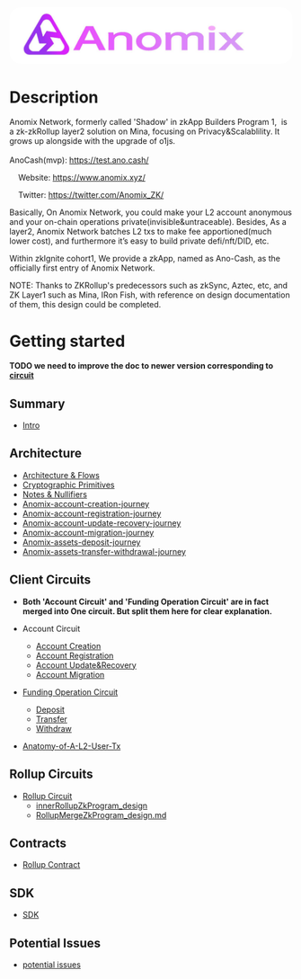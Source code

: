 <img src="./pic/anomix_logo.jpg" style="border-radius: 20px">

# Description
Anomix Network, formerly called 'Shadow' in zkApp Builders Program 1,  is a zk-zkRollup layer2 solution on Mina, focusing on Privacy&Scalablility. It grows up alongside with the upgrade of o1js.<br><br>
    AnoCash(mvp): https://test.ano.cash/

    Website: https://www.anomix.xyz/

    Twitter: https://twitter.com/Anomix_ZK/

Basically, On Anomix Network, you could make your L2 account anonymous and your on-chain operations private(invisible&untraceable). Besides, As a layer2, Anomix Network batches L2 txs to make fee apportioned(much lower cost), and furthermore it’s easy to build private defi/nft/DID, etc.

Within zkIgnite cohort1, We provide a zkApp, named as Ano-Cash, as the officially first entry of Anomix Network.

NOTE: Thanks to ZKRollup's predecessors such as zkSync, Aztec, etc, and ZK Layer1 such as Mina, IRon Fish, with reference on design documentation of them, this design could be completed.

# Getting started

**TODO we need to improve the doc to newer version corresponding to [circuit](../packages/circuits/)**

## Summary
- [Intro](./intro.md)

## Architecture
- [Architecture & Flows](./architecture_and_flow.md)
- [Cryptographic Primitives](./primitives.md)
- [Notes & Nullifiers](./notes_and_nullifiers.md)
- [Anomix-account-creation-journey](./pic/Anomix-account-creation-journey.png)
- [Anomix-account-registration-journey](./pic/Anomix-account-registration-journey.png)
- [Anomix-account-update-recovery-journey](./pic/Anomix-account-update-recovery-journey.png)
- [Anomix-account-migration-journey](./pic/Anomix-account-migration-journey.png)
- [Anomix-assets-deposit-journey](./pic/Anomix-assets-deposit-journey.png)
- [Anomix-assets-transfer-withdrawal-journey](./pic/Anomix-assets-transfer-withdrawal-journey.png)

## Client Circuits
- **Both 'Account Circuit' and 'Funding Operation Circuit' are in fact merged into One circuit. But split them here for clear explanation.**
- Account Circuit
  - [Account Creation](./account_circuit_creation.md)
  - [Account Registration](./account_circuit_registration.md)
  - [Account Update&Recovery](./account_circuit_update_recovery.md)
  - [Account Migration](./account_circuit_migration.md)

- [Funding Operation Circuit](./join_split_circuit.md)
  - [Deposit](./join_split_circuit.md#deposit-funds-from-l1)
  - [Transfer](./join_split_circuit.md#transfer-funds-within-l2)
  - [Withdraw](./join_split_circuit.md#withdraw-funds-to-l1)

- [Anatomy-of-A-L2-User-Tx](./anatomy_of_a_L2_user_tx.md)

## Rollup Circuits
- [Rollup Circuit](./rollup_circuit.md)
  - [innerRollupZkProgram_design](./rollup_circuit.md#inner-rollup-zkprogram)
  - [RollupMergeZkProgram_design.md](./rollup_circuit.md#outer-rollup-zkprogram)

## Contracts
- [Rollup Contract](./rollup_contract.md)

## SDK
- [SDK](./sdk.md)

## Potential Issues
- [potential issues](./potential_issues.md)
